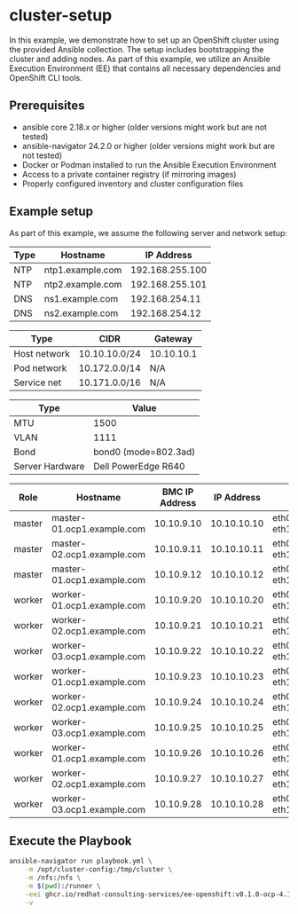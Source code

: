 # cluster-setup

In this example, we demonstrate how to set up an OpenShift cluster using the provided Ansible collection. The setup includes bootstrapping the cluster and adding nodes. As part of this example, we utilize an Ansible Execution Environment (EE) that contains all necessary dependencies and OpenShift CLI tools.

## Prerequisites

- ansible core 2.18.x or higher (older versions might work but are not tested)
- ansible-navigator 24.2.0 or higher (older versions might work but are not tested)
- Docker or Podman installed to run the Ansible Execution Environment
- Access to a private container registry (if mirroring images)
- Properly configured inventory and cluster configuration files

## Example setup

As part of this example, we assume the following server and network setup:

| Type | Hostname                 | IP Address      |
|------|--------------------------|-----------------|
| NTP  | ntp1.example.com         | 192.168.255.100 |
| NTP  | ntp2.example.com         | 192.168.255.101 |
| DNS  | ns1.example.com          | 192.168.254.11  |
| DNS  | ns2.example.com          | 192.168.254.12  |

| Type         | CIDR              | Gateway        |
|--------------|-------------------|----------------|
| Host network | 10.10.10.0/24     | 10.10.10.1     |
| Pod network  | 10.172.0.0/14     | N/A            |
| Service net  | 10.171.0.0/16     | N/A            |

| Type | Value                          |
|------|--------------------------------|
| MTU  | 1500                           |
| VLAN | 1111                           |
| Bond | bond0 (mode=802.3ad)           |
| Server Hardware | Dell PowerEdge R640 |

| Role          | Hostname                   | BMC IP Address | IP Address     | NIC Details                                   | Disk Details                            |
|---------------|----------------------------|----------------|----------------|-----------------------------------------------|-----------------------------------------|
| master        | master-01.ocp1.example.com | 10.10.9.10     | 10.10.10.10    | eth0=00:01:00:00:00:01 eth1=00:01:00:00:00:02 | sda=240G serial_number=0000000000000001 |
| master        | master-02.ocp1.example.com | 10.10.9.11     | 10.10.10.11    | eth0=00:01:00:00:01:01 eth1=00:01:00:00:01:02 | sda=240G serial_number=0000000000000002 |
| master        | master-01.ocp1.example.com | 10.10.9.12     | 10.10.10.12    | eth0=00:01:00:00:02:01 eth1=00:01:00:00:02:02 | sda=240G serial_number=0000000000000003 |
| worker        | worker-01.ocp1.example.com | 10.10.9.20     | 10.10.10.20    | eth0=00:02:00:00:00:01 eth1=00:02:00:00:00:02 | sda=240G serial_number=0000010000000001 |
| worker        | worker-02.ocp1.example.com | 10.10.9.21     | 10.10.10.21    | eth0=00:02:00:00:01:01 eth1=00:02:00:00:01:02 | sda=240G serial_number=0000010000000002 |
| worker        | worker-03.ocp1.example.com | 10.10.9.22     | 10.10.10.22    | eth0=00:02:00:00:02:01 eth1=00:02:00:00:02:02 | sda=240G serial_number=0000010000000003 |
| worker        | worker-01.ocp1.example.com | 10.10.9.23     | 10.10.10.23    | eth0=00:02:00:00:03:01 eth1=00:02:00:00:03:02 | sda=240G serial_number=0000010000000004 |
| worker        | worker-02.ocp1.example.com | 10.10.9.24     | 10.10.10.24    | eth0=00:02:00:00:04:01 eth1=00:02:00:00:04:02 | sda=240G serial_number=0000010000000005 |
| worker        | worker-03.ocp1.example.com | 10.10.9.25     | 10.10.10.25    | eth0=00:02:00:00:05:01 eth1=00:02:00:00:05:02 | sda=240G serial_number=0000010000000006 |
| worker        | worker-01.ocp1.example.com | 10.10.9.26     | 10.10.10.26    | eth0=00:02:00:00:06:01 eth1=00:02:00:00:06:02 | sda=240G serial_number=0000010000000007 |
| worker        | worker-02.ocp1.example.com | 10.10.9.27     | 10.10.10.27    | eth0=00:02:00:00:07:01 eth1=00:02:00:00:07:02 | sda=240G serial_number=0000010000000008 |
| worker        | worker-03.ocp1.example.com | 10.10.9.28     | 10.10.10.28    | eth0=00:02:00:00:08:01 eth1=00:02:00:00:08:02 | sda=240G serial_number=0000010000000009 |

## Execute the Playbook

```bash
ansible-navigator run playbook.yml \
    -m /opt/cluster-config:/tmp/cluster \
    -m /nfs:/nfs \
    -m $(pwd):/runner \
    -eei ghcr.io/redhat-consulting-services/ee-openshift:v0.1.0-ocp-4.19.15-latest \
    -v
```
